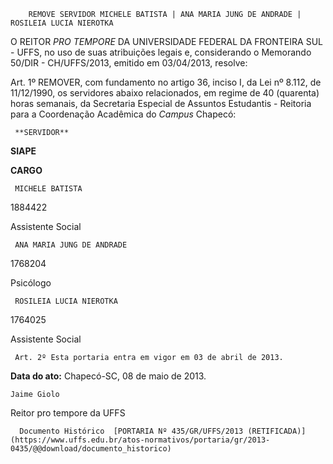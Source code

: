         REMOVE SERVIDOR MICHELE BATISTA | ANA MARIA JUNG DE ANDRADE | ROSILEIA LUCIA NIEROTKA  

O REITOR *PRO TEMPORE* DA UNIVERSIDADE FEDERAL DA FRONTEIRA SUL - UFFS, no uso de suas atribuições legais e, considerando o Memorando 50/DIR - CH/UFFS/2013, emitido em 03/04/2013, resolve:

 Art. 1º REMOVER, com fundamento no artigo 36, inciso I, da Lei nº 8.112, de 11/12/1990, os servidores abaixo relacionados, em regime de 40 (quarenta) horas semanais, da Secretaria Especial de Assuntos Estudantis - Reitoria para a Coordenação Acadêmica do *Campus* Chapecó:

     **SERVIDOR**

   **SIAPE**

   **CARGO**

     MICHELE BATISTA

   1884422

   Assistente Social

     ANA MARIA JUNG DE ANDRADE

   1768204

   Psicólogo

     ROSILEIA LUCIA NIEROTKA

   1764025

   Assistente Social

     Art. 2º Esta portaria entra em vigor em 03 de abril de 2013.

  

   **Data do ato:** Chapecó-SC, 08 de maio de 2013.   
 

    Jaime Giolo   
 Reitor pro tempore da UFFS 

      Documento Histórico  [PORTARIA Nº 435/GR/UFFS/2013 (RETIFICADA)](https://www.uffs.edu.br/atos-normativos/portaria/gr/2013-0435/@@download/documento_historico)     
      